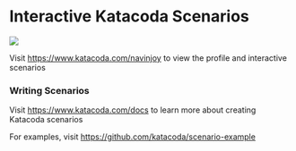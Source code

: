 # Interactive Katacoda Scenarios

[![](http://shields.katacoda.com/katacoda/navinjoy/count.svg)](https://www.katacoda.com/navinjoy "Get your profile on Katacoda.com")

Visit https://www.katacoda.com/navinjoy to view the profile and interactive scenarios

### Writing Scenarios
Visit https://www.katacoda.com/docs to learn more about creating Katacoda scenarios

For examples, visit https://github.com/katacoda/scenario-example

